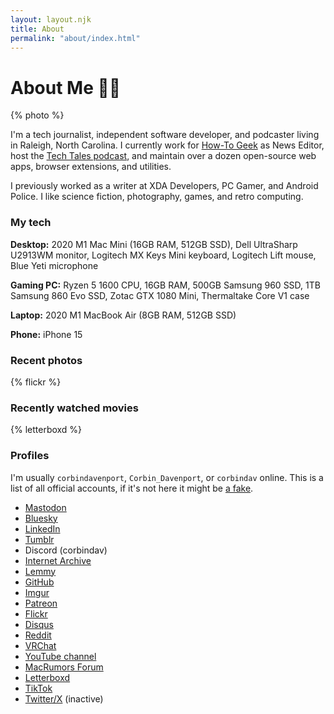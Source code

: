 ```yaml
---
layout: layout.njk
title: About
permalink: "about/index.html"
---
```


# About Me 👨‍💻

{% photo %}

I'm a tech journalist, independent software developer, and podcaster living in Raleigh, North Carolina. I currently work for [How-To Geek](https://www.howtogeek.com/author/corbindavenport/) as News Editor, host the [Tech Tales podcast](https://techtalesshow.com), and maintain over a dozen open-source web apps, browser extensions, and utilities.

I previously worked as a writer at XDA Developers, PC Gamer, and Android Police. I like science fiction, photography, games, and retro computing.

### My tech

**Desktop:** 2020 M1 Mac Mini (16GB RAM, 512GB SSD), Dell UltraSharp U2913WM monitor, Logitech MX Keys Mini keyboard, Logitech Lift mouse, Blue Yeti microphone

**Gaming PC:** Ryzen 5 1600 CPU, 16GB RAM, 500GB Samsung 960 SSD, 1TB Samsung 860 Evo SSD, Zotac GTX 1080 Mini, Thermaltake Core V1 case

**Laptop:** 2020 M1 MacBook Air (8GB RAM, 512GB SSD)

**Phone:** iPhone 15

### Recent photos

{% flickr %}

### Recently watched movies

{% letterboxd %}

### Profiles

I'm usually `corbindavenport`, `Corbin_Davenport`, or `corbindav` online. This is a list of all official accounts, if it's not here it might be [a fake](https://www.youtube.com/watch?v=H6yQOs93Cgg).

- [Mastodon](https://toot.community/@corbin)
- [Bluesky](https://bsky.app/profile/corbin.io)
- [LinkedIn](https://www.linkedin.com/in/corbindavenport/)
- [Tumblr](https://www.tumblr.com/corbindavenport)
- Discord (corbindav)
- [Internet Archive](https://archive.org/details/@corbindav)
- [Lemmy](https://infosec.pub/u/corbin)
- [GitHub](https://github.com/corbindavenport/)
- [Imgur](https://imgur.com/user/corbindavenport/)
- [Patreon](https://www.patreon.com/corbindavenport)
- [Flickr](https://flickr.com/photos/corbindavenport/)
- [Disqus](https://disqus.com/by/corbindavenport/)
- [Reddit](https://www.reddit.com/user/Corbin_Davenport/)
- [VRChat](https://vrchat.com/home/user/usr_403a92a2-9e52-4c00-ac74-85b204d4198b)
- [YouTube channel](https://www.youtube.com/@corbindavenport)
- [MacRumors Forum](https://forums.macrumors.com/members/corbindav.1320438/)
- [Letterboxd](https://letterboxd.com/corbindavenport/)
- [TikTok](https://www.tiktok.com/@corbindavenport)
- [Twitter/X](https://twitter.com/corbindavenport) (inactive)
